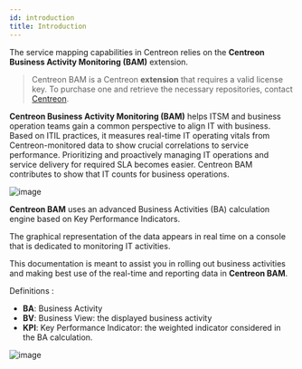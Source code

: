 ```yaml
---
id: introduction
title: Introduction
---
```


The service mapping capabilities in Centreon relies on the **Centreon Business
Activity Monitoring (BAM)** extension.

> Centreon BAM is a Centreon **extension** that requires a valid license key. To
> purchase one and retrieve the necessary repositories, contact
> [Centreon](sales@centreon.com).

**Centreon Business Activity Monitoring (BAM)** helps ITSM and business
operation teams gain a common perspective to align IT with business. Based on
ITIL practices, it measures real-time IT operating vitals from
Centreon-monitored data to show crucial correlations to service performance.
Prioritizing and proactively managing IT operations and service delivery for
required SLA becomes easier. Centreon BAM contributes to show that IT counts for
business operations.

![image](assets/service-mapping/first_page.gif)

**Centreon BAM** uses an advanced Business Activities (BA) calculation engine
based on Key Performance Indicators.

The graphical representation of the data appears in real time on a console that
is dedicated to monitoring IT activities.

This documentation is meant to assist you in rolling out business activities and
making best use of the real-time and reporting data in **Centreon BAM**.

Definitions :

  - **BA**: Business Activity
  - **BV**: Business View: the displayed business activity
  - **KPI**: Key Performance Indicator: the weighted indicator considered in the
    BA calculation.

![image](assets/service-mapping/about/ba_detailed.png)
